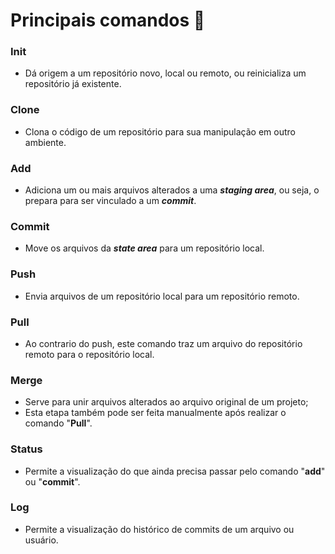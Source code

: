 # Principais comandos :scroll:

### Init

* Dá origem a um repositório novo, local ou remoto, ou reinicializa um repositório já existente.

### Clone

* Clona o código de um repositório para sua manipulação em outro ambiente.

### Add

* Adiciona um ou mais arquivos alterados a uma _**staging area**_, ou seja, o prepara para ser vinculado a um _**commit**_.

### Commit

* Move os arquivos da _**state area**_ para um repositório local.

### Push

* Envia arquivos de um repositório local para um repositório remoto.

### Pull

* Ao contrario do push, este comando traz um arquivo do repositório remoto para o repositório local.

### Merge

* Serve para unir arquivos alterados ao arquivo original de um projeto;
* Esta etapa também pode ser feita manualmente após realizar o comando "**Pull**".

### Status

* Permite a visualização do que ainda precisa passar pelo comando "**add**" ou "**commit**". 

### Log

* Permite a visualização do histórico de commits de um arquivo ou usuário.
